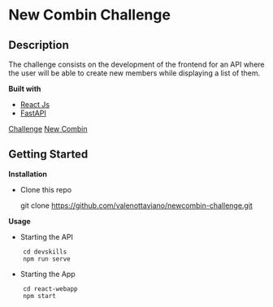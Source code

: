 
# New Combin Challenge


## Description
The challenge consists on the development of the frontend for an API where the user will be able to create new members while displaying a list of them.

**Built with**
 - [React Js](https://reactjs.org/)
 - [FastAPI](https://fastapi.tiangolo.com/)

[Challenge](https://github.com/newcombin/devskills) 
[New Combin](https://newcombin.com/es/)

## Getting Started
**Installation**
- Clone this repo

    git clone https://github.com/valenottaviano/newcombin-challenge.git

**Usage**
- Starting the API
```
    cd devskills
    npm run serve
```
- Starting the App
```
    cd react-webapp
    npm start
```
